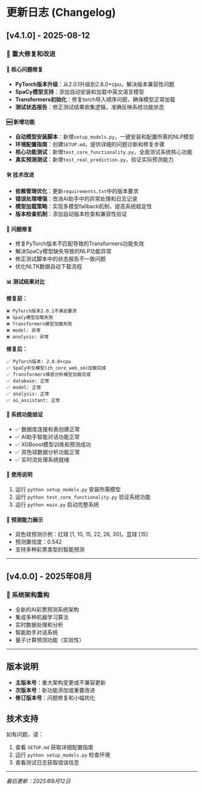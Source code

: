 # 更新日志 (Changelog)

## [v4.1.0] - 2025-08-12

### 🎉 重大修复和改进

#### 🔧 核心问题修复
- **PyTorch版本升级**：从2.0.1升级到2.8.0+cpu，解决版本兼容性问题
- **SpaCy模型支持**：添加自动安装和加载中英文语言模型
- **Transformers初始化**：修复torch导入顺序问题，确保模型正常加载
- **测试状态报告**：修正测试结果收集逻辑，准确反映系统功能状态

#### 🆕 新增功能
- **自动模型安装脚本**：新增`setup_models.py`，一键安装和配置所需的NLP模型
- **环境配置指南**：创建`SETUP.md`，提供详细的问题诊断和修复步骤
- **核心功能测试**：新增`test_core_functionality.py`，全面测试系统核心功能
- **真实预测测试**：新增`test_real_prediction.py`，验证实际预测能力

#### 🛠️ 技术改进
- **依赖管理优化**：更新`requirements.txt`中的版本要求
- **错误处理增强**：改进AI助手中的异常处理和日志记录
- **模型加载策略**：实现多模型fallback机制，提高系统稳定性
- **版本检查机制**：添加自动版本检查和兼容性验证

#### 🐛 问题修复
- 修复PyTorch版本不匹配导致的Transformers功能失效
- 解决SpaCy模型缺失导致的NLP功能异常
- 修正测试脚本中的状态报告不一致问题
- 优化NLTK数据自动下载流程

#### 📊 测试结果对比

**修复前：**
```
❌ PyTorch版本2.0.1不满足要求
❌ SpaCy模型加载失败
❌ Transformers模型加载失败
❌ model: 异常
❌ analysis: 异常
```

**修复后：**
```
✅ PyTorch版本: 2.8.0+cpu
✅ SpaCy中文模型(zh_core_web_sm)加载完成
✅ Transformers情感分析模型加载完成
✅ database: 正常
✅ model: 正常
✅ analysis: 正常
✅ ai_assistant: 正常
```

#### 🎯 系统功能验证
- ✅ 数据库连接和表创建正常
- ✅ AI助手智能对话功能正常
- ✅ XGBoost模型训练和预测成功
- ✅ 双色球数据分析功能正常
- ✅ 实时流处理系统就绪

#### 📝 使用说明
1. 运行 `python setup_models.py` 安装所需模型
2. 运行 `python test_core_functionality.py` 验证系统功能
3. 运行 `python main.py` 启动完整系统

#### 🔮 预测能力展示
- 双色球预测示例：红球 [1, 10, 15, 22, 26, 30]，蓝球 [15]
- 预测置信度：0.542
- 支持多种彩票类型的智能预测

---

## [v4.0.0] - 2025年08月
### 🚀 系统架构重构
- 全新的AI彩票预测系统架构
- 集成多种机器学习算法
- 实时数据处理和分析
- 智能助手对话系统
- 量子计算预测功能（实验性）

---

## 版本说明
- **主版本号**：重大架构变更或不兼容更新
- **次版本号**：新功能添加或重要改进
- **修订版本号**：问题修复和小幅优化

## 技术支持
如有问题，请：
1. 查看 `SETUP.md` 获取详细配置指南
2. 运行 `python setup_models.py` 检查环境
3. 查看测试日志获取错误信息

---
*最后更新：2025年8月12日*